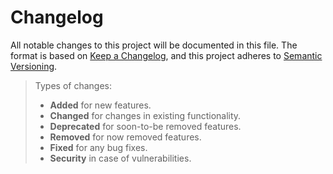# Changelog

All notable changes to this project will be documented in this file. The format is based on [Keep a Changelog](https://keepachangelog.com/en/1.1.0/), and this project adheres to [Semantic Versioning](https://semver.org/spec/v2.0.0.html).

> Types of changes:
>
> - **Added** for new features.
> - **Changed** for changes in existing functionality.
> - **Deprecated** for soon-to-be removed features.
> - **Removed** for now removed features.
> - **Fixed** for any bug fixes.
> - **Security** in case of vulnerabilities.

<!-- https://github.com/Odepax/xcopy-install/compare/0.2.0...HEAD -->
<!-- https://github.com/Odepax/xcopy-install/compare/0.0.1...0.2.0 -->
<!--  -->
<!-- ## [0.2.0 (Unreleased)](https://github.com/Odepax/xcopy-install/compare/0.2.0...HEAD) -->
